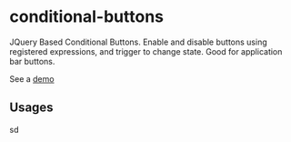 conditional-buttons
===================

JQuery Based Conditional Buttons. Enable and disable buttons using registered expressions, and trigger to change state. Good for application bar buttons.

See a [demo](http://github.com/bcfelix/conditional-buttons)

## Usages
sd
``` javascript

```
